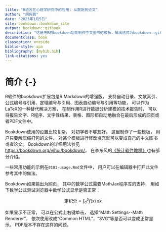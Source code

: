 ```yaml
---
title: "R语言在心理学研究中的应用: 从数据到论文"
author: "胡传鹏"
date: "2023年1月5日"
site: bookdown::bookdown_site
output: bookdown::gitbook
description: "这是用R的bookdown功能制作中文图书的模板，输出格式为bookdown::gitbook和bookdown::pdf_book."
documentclass: book
classoption: oneside
biblio-style: apa
bibliography: [mybib.bib]
link-citations: yes
---
```




# 简介 {-}


R软件的bookdown扩展包是R Markdown的增强版，
支持自动目录、文献索引、公式编号与引用、定理编号与引用、图表自动编号与引用等功能，
可以作为LaTeX的一种替代解决方案，
在制作用R进行数据分析建模的技术报告时，
可以将报告文字、R程序、文字性结果、表格、图形都自动地融合在最后形成的网页或者PDF文件中。

Bookdown使用的设置比较复杂，
对初学者不够友好。
这里制作了一些模板，
用户只要解压缩打包的文件，
对某个模板进行修改填充就可以变成自己的中文图书或者论文。
Bookdown的详细用法参见<https://bookdown.org/yihui/bookdown/>，
在李东风的[《统计软件教程》](http://www.math.pku.edu.cn/teachers/lidf/docs/Rbook/html/_Rbook/index.html)也有部分介绍。

一些常用功能的示例在`0101-usage.Rmd`文件中，
用户可以在编辑器中打开此文件参考其中的做法。

Bookdown如果输出为网页，
其中的数学公式需要MathJax程序库的支持，
用如下数学公式测试浏览器中数学公式显示是否正常：

$$
\text{定积分} = \int_a^b f(x) \,dx
$$

如果显示不正常，
可以在公式上右键单击，
选择“Math Settings--Math Renderer”，
依次使用改成“Common HTML”，“SVG”等是否可以变成正常显示。
PDF版本不存在这样的问题。





